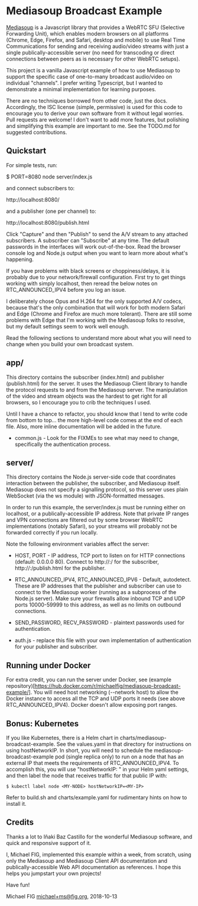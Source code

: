 # Mediasoup Broadcast Example

[Mediasoup](https://mediasoup.org/) is a Javascript library that provides a WebRTC SFU (Selective Forwarding Unit), which enables modern browsers on all platforms (Chrome, Edge, Firefox, and Safari, desktop and mobile) to use Real Time Communications for sending and receiving audio/video streams with just a single publically-accessible server (no need for transcoding or direct connections between peers as is necessary for other WebRTC setups).

This project is a vanilla Javascript example of how to use Mediasoup to support the specific case of one-to-many broadcast audio/video on individual "channels".  I prefer writing Typescript, but I wanted to demonstrate a minimal implementation for learning purposes.

There are no techniques borrowed from other code, just the docs.  Accordingly, the ISC license (simple, permissive) is used for this code to encourage you to derive your own software from it without legal worries.  Pull requests are welcome!  I don't want to add more features, but polishing and simplifying this example are important to me.  See the TODO.md for suggested contributions.

## Quickstart

For simple tests, run:

$ PORT=8080 node server/index.js

and connect subscribers to:

http://localhost:8080/

and a publisher (one per channel) to:

http://localhost:8080/publish.html

Click "Capture" and then "Publish" to send the A/V stream to any attached subscribers.  A subscriber can "Subscribe" at any time.  The default passwords in the interfaces will work out-of-the-box.  Read the browser console log and Node.js output when you want to learn more about what's happening.

If you have problems with black screens or choppiness/delays, it is probably due to your network/firewall configuration.  First try to get things working with simply localhost, then reread the below notes on RTC_ANNOUNCED_IPV4 before you log an issue.

I deliberately chose Opus and H.264 for the only supported A/V codecs, because that's the only combination that will work for both modern Safari and Edge (Chrome and Firefox are much more tolerant).  There are still some problems with Edge that I'm working with the Mediasoup folks to resolve, but my default settings seem to work well enough.

Read the following sections to understand more about what you will need to change when you build your own broadcast system.

## app/

This directory contains the subscriber (index.html) and publisher (publish.html) for the server.  It uses the Mediasoup Client library to handle the protocol requests to and from the Mediasoup server.  The manipulation of the video and stream objects was the hardest to get right for all browsers, so I encourage you to crib the techniques I used.

Until I have a chance to refactor, you should know that I tend to write code from bottom to top... the more high-level code comes at the end of each file.  Also, more inline documentation will be added in the future.

* common.js - Look for the FIXMEs to see what may need to change, specifically the authentication process.

## server/

This directory contains the Node.js server-side code that coordinates interaction between the publisher, the subscriber, and Mediasoup itself.  Mediasoup does not specify a signalling protocol, so this server uses plain WebSocket (via the ws module) with JSON-formatted messages.

In order to run this example, the server/index.js must be running either on localhost, or a publically-accessible IP address.  Note that private IP ranges and VPN connections are filtered out by some browser WebRTC implementations (notably Safari), so your streams will probably not be forwarded correctly if you run locally.

Note the following environment variables affect the server:

* HOST, PORT - IP address, TCP port to listen on for HTTP connections (default: 0.0.0.0 80).  Connect to http://<HOST>:<PORT>/ for the subscriber, http://<HOST>:<PORT>/publish.html for the publisher.

* RTC_ANNOUNCED_IPV4, RTC_ANNOUNCED_IPV6 - Default, autodetect.  These are IP addresses that the publisher and subscriber can use to connect to the Mediasoup worker (running as a subprocess of the Node.js server).  Make sure your firewalls allow inbound TCP and UDP ports 10000-59999 to this address, as well as no limits on outbound connections.

* SEND_PASSWORD, RECV_PASSWORD - plaintext passwords used for authentication.

* auth.js - replace this file with your own implementation of authentication for your publisher and subscriber.

## Running under Docker

For extra credit, you can run the server under Docker, see (example repository)[https://hub.docker.com/r/michaelfig/mediasoup-broadcast-example/].  You will need host networking (--network host) to allow the Docker instance to access all the TCP and UDP ports it needs (see above RTC_ANNOUNCED_IPV4).  Docker doesn't allow exposing port ranges.

## Bonus: Kubernetes

If you like Kubernetes, there is a Helm chart in charts/mediasoup-broadcast-example.  See the values.yaml in that directory for instructions on using hostNetworkIP.  In short, you will need to schedule the mediasoup-broadcast-example pod (single replica only) to run on a node that has an external IP that meets the requirements of RTC_ANNOUNCED_IPV4.  To accomplish this, you will use "hostNetworkIP: <MY-IP>" in your Helm yaml settings, and then label the node that receives traffic for that public IP with:

```
$ kubectl label node <MY-NODE> hostNetworkIP=<MY-IP>
```

Refer to build.sh and charts/example.yaml for rudimentary hints on how to install it.

## Credits

Thanks a lot to Iñaki Baz Castillo for the wonderful Mediasoup software, and quick and responsive support of it.

I, Michael FIG, implemented this example within a week, from scratch, using only the Mediasoup and Mediasoup Client API documentation and publically-accessible Web API documentation as references.  I hope this helps you jumpstart your own projects!

Have fun!

Michael FIG <michael+ms@fig.org>, 2018-10-13
